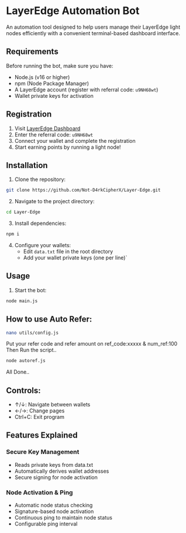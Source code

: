 # LayerEdge Automation Bot

An automation tool designed to help users manage their LayerEdge light nodes efficiently with a convenient terminal-based dashboard interface.



## Requirements

Before running the bot, make sure you have:

- Node.js (v16 or higher)
- npm (Node Package Manager)
- A LayerEdge account (register with referral code: `u9NH68wt`)
- Wallet private keys for activation

## Registration

1. Visit [LayerEdge Dashboard](https://dashboard.layeredge.io)
2. Enter the referral code: `u9NH68wt`
3. Connect your wallet and complete the registration
4. Start earning points by running a light node!

## Installation

1. Clone the repository:

```bash
git clone https://github.com/Not-D4rkCipherX/Layer-Edge.git
```

2. Navigate to the project directory:

```bash
cd Layer-Edge
```

3. Install dependencies:

```bash
npm i
```

4. Configure your wallets:
   - Edit `data.txt` file in the root directory
   - Add your wallet private keys (one per line)`
     
## Usage

1. Start the bot:

```bash
node main.js
```
## How to use Auto Refer:

```bash
nano utils/config.js
```
Put your refer code and refer amount on ref_code:xxxxx & num_ref:100
Then Run the script..
```bash
node autoref.js
```
All Done..
## Controls:
   - ↑/↓: Navigate between wallets
   - ←/→: Change pages
   - Ctrl+C: Exit program

## Features Explained

### Secure Key Management

- Reads private keys from data.txt
- Automatically derives wallet addresses
- Secure signing for node activation

### Node Activation & Ping

- Automatic node status checking
- Signature-based node activation
- Continuous ping to maintain node status
- Configurable ping interval
